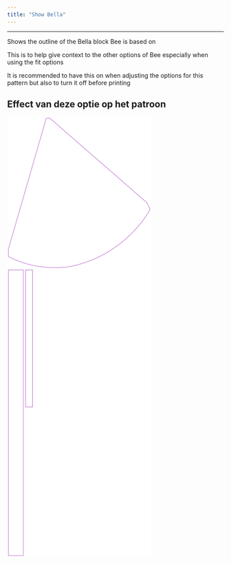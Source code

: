 ```yaml
---
title: "Show Bella"
---
```


---

Shows the outline of the Bella block Bee is based on

This is to help give context to the other options of Bee especially when using the fit options

<Note>

It is recommended to have this on when adjusting the options for this pattern but also to turn it off before printing

</Note>

## Effect van deze optie op het patroon

![This image shows the effect of this option by superimposing several variants that have a different value for this option](bee_bellaguide_sample.svg "Effect of this option on the pattern")
